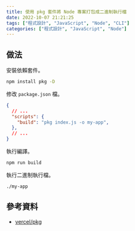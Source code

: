 ```yaml
---
title: 使用 pkg 套件將 Node 專案打包成二進制執行檔
date: 2022-10-07 21:21:25
tags: ["程式設計", "JavaScript", "Node", "CLI"]
categories: ["程式設計", "JavaScript", "Node"]
---
```


## 做法

安裝依賴套件。

```bash
npm install pkg -D
```

修改 `package.json` 檔。

```json
{
  // ...
  "scripts": {
    "build": "pkg index.js -o my-app",
  },
  // ...
}
```

執行編譯。

```bash
npm run build
```

執行二進制執行檔。

```bash
./my-app
```

## 參考資料

- [vercel/pkg](https://github.com/vercel/pkg)
